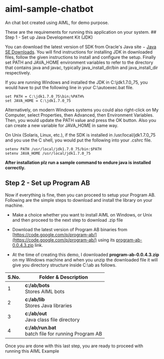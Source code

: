 # aiml-sample-chatbot
An chat bot created using AIML, for demo purpose.

These are the requirements for running this application on your system. 
	## Step 1 - Set up Java Development Kit (JDK)

You can download the latest version of SDK from Oracle's Java site −  [Java SE Downloads](https://www.oracle.com/technetwork/java/javase/downloads/index.html). You will find instructions for installing JDK in downloaded files, follow the given instructions to install and configure the setup. Finally set PATH and JAVA_HOME environment variables to refer to the directory that contains java and javac, typically java_install_dir/bin and java_install_dir respectively.

If you are running Windows and installed the JDK in C:\jdk1.7.0_75, you would have to put the following line in your C:\autoexec.bat file.

    set PATH = C:\jdk1.7.0_75\bin;%PATH%
    set JAVA_HOME = C:\jdk1.7.0_75

Alternatively, on modern Windows systems you could also right-click on My Computer, select Properties, then Advanced, then Environment Variables. Then, you would update the PATH value and press the OK button. Also you can create a new variable for JAVA_HOME in same way.

On Unix (Solaris, Linux, etc.), if the SDK is installed in /usr/local/jdk1.7.0_75 and you use the C shell, you would put the following into your .cshrc file.

    setenv PATH /usr/local/jdk1.7.0_75/bin:$PATH
    setenv JAVA_HOME /usr/local/jdk1.7.0_75

**After installation plz run a sample command to endure java is installed correctly.**

## Step 2 - Set up Program AB

Now if everything is fine, then you can proceed to setup your Program AB. Following are the simple steps to download and install the library on your machine.

-   Make a choice whether you want to install AIML on Windows, or Unix and then proceed to the next step to download .zip file
    
-   Download the latest version of Program AB binaries from  [https://code.google.com/p/program-ab/](https://code.google.com/p/program-ab/)  using its  [program-ab-0.0.4.3.zip](https://code.google.com/p/program-ab/downloads/detail?name=program-ab-0.0.4.3.zip&can=1&q=)  link.
    
-   At the time of creating this demo, I downloaded  **program-ab-0.0.4.3.zip**  on my Windows machine and when you unzip the downloaded file it will give you directory structure inside C:\ab as follows.
	
| S.No. | Folder & Description |
|--|--|
| 1 |  **c:/ab/bots** <br> Stores AIML bots|
| 2 |  **c:/ab/lib** <br>Stores Java libraries|
| 3 |  **c:/ab/out**<br>Java class file directory|
| 4 |  **c:/ab/run.bat** <br> batch file for running Program AB|

Once you are done with this last step, you are ready to proceed with running this AIML Example
